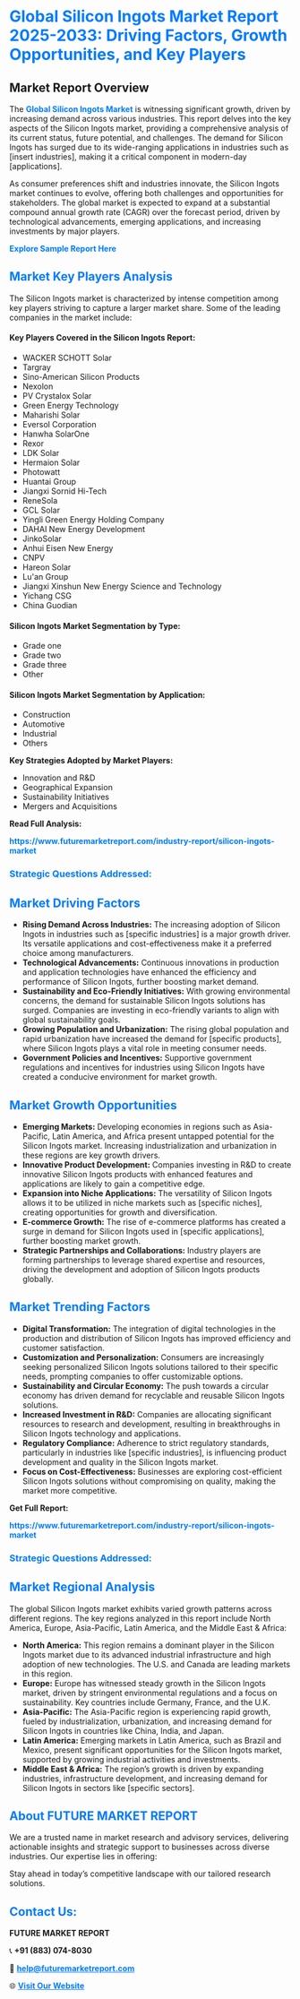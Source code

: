 <h1 style="color: #007BFF;">Global Silicon Ingots Market Report 2025-2033: Driving Factors, Growth Opportunities, and Key Players</h1>

<section id="overview">
<h2>Market Report Overview</h2>
<p>The <a href="https://www.futuremarketreport.com/industry-report/silicon-ingots-market" style="color: #007BFF; text-decoration: none;"><strong>Global Silicon Ingots Market</strong></a> is witnessing significant growth, driven by increasing demand across various industries. This report delves into the key aspects of the Silicon Ingots market, providing a comprehensive analysis of its current status, future potential, and challenges. The demand for Silicon Ingots has surged due to its wide-ranging applications in industries such as [insert industries], making it a critical component in modern-day [applications].</p>
<p>As consumer preferences shift and industries innovate, the Silicon Ingots market continues to evolve, offering both challenges and opportunities for stakeholders. The global market is expected to expand at a substantial compound annual growth rate (CAGR) over the forecast period, driven by technological advancements, emerging applications, and increasing investments by major players.</p>
</section>

<section id="overview">
<p><a href="https://www.futuremarketreport.com/request-sample/reportId=75712" style="color: #007BFF; text-decoration: none;"><strong>Explore Sample Report Here</strong></a></p>
</section>

<section id="key-players">
<h2 style="color: #007BFF;">Market Key Players Analysis</h2>
<p>The Silicon Ingots market is characterized by intense competition among key players striving to capture a larger market share. Some of the leading companies in the market include:</p>
<h4>Key Players Covered in the Silicon Ingots Report:</h4>
<ul><li>WACKER SCHOTT Solar</li><li>Targray</li><li>Sino-American Silicon Products</li><li>Nexolon</li><li>PV Crystalox Solar</li><li>Green Energy Technology</li><li>Maharishi Solar</li><li>Eversol Corporation</li><li>Hanwha SolarOne</li><li>Rexor</li><li>LDK Solar</li><li>Hermaion Solar</li><li>Photowatt</li><li>Huantai Group</li><li>Jiangxi Sornid Hi-Tech</li><li>ReneSola</li><li>GCL Solar</li><li>Yingli Green Energy Holding Company</li><li>DAHAI New Energy Development</li><li>JinkoSolar</li><li>Anhui Eisen New Energy</li><li>CNPV</li><li>Hareon Solar</li><li>Lu&#039;an Group</li><li>Jiangxi Xinshun New Energy Science and Technology</li><li>Yichang CSG</li><li>China Guodian</li></ul>
<h4>Silicon Ingots Market Segmentation by Type:</h4>
<ul><li>Grade one</li><li>Grade two</li><li>Grade three</li><li>Other</li></ul>

<h4>Silicon Ingots Market Segmentation by Application:</h4>
<ul><li>Construction</li><li>Automotive</li><li>Industrial</li><li>Others</li></ul>
<p><strong>Key Strategies Adopted by Market Players:</strong></p>
<ul>
<li>Innovation and R&D</li>
<li>Geographical Expansion</li>
<li>Sustainability Initiatives</li>
<li>Mergers and Acquisitions</li>
</ul>
</section>

<section>
<p><strong>Read Full Analysis: </strong></p><a href="https://www.futuremarketreport.com/industry-report/silicon-ingots-market" style="color: #007BFF; text-decoration: none;"><strong>https://www.futuremarketreport.com/industry-report/silicon-ingots-market</strong></a>
<h3 style="color: #007BFF;">Strategic Questions Addressed:</h3>
</section>

<section id="driving-factors">
<h2 style="color: #007BFF;">Market Driving Factors</h2>
<ul>
<li><strong>Rising Demand Across Industries:</strong> The increasing adoption of Silicon Ingots in industries such as [specific industries] is a major growth driver. Its versatile applications and cost-effectiveness make it a preferred choice among manufacturers.</li>
<li><strong>Technological Advancements:</strong> Continuous innovations in production and application technologies have enhanced the efficiency and performance of Silicon Ingots, further boosting market demand.</li>
<li><strong>Sustainability and Eco-Friendly Initiatives:</strong> With growing environmental concerns, the demand for sustainable Silicon Ingots solutions has surged. Companies are investing in eco-friendly variants to align with global sustainability goals.</li>
<li><strong>Growing Population and Urbanization:</strong> The rising global population and rapid urbanization have increased the demand for [specific products], where Silicon Ingots plays a vital role in meeting consumer needs.</li>
<li><strong>Government Policies and Incentives:</strong> Supportive government regulations and incentives for industries using Silicon Ingots have created a conducive environment for market growth.</li>
</ul>
</section>

<section id="growth-opportunities">
<h2 style="color: #007BFF;">Market Growth Opportunities</h2>
<ul>
<li><strong>Emerging Markets:</strong> Developing economies in regions such as Asia-Pacific, Latin America, and Africa present untapped potential for the Silicon Ingots market. Increasing industrialization and urbanization in these regions are key growth drivers.</li>
<li><strong>Innovative Product Development:</strong> Companies investing in R&D to create innovative Silicon Ingots products with enhanced features and applications are likely to gain a competitive edge.</li>
<li><strong>Expansion into Niche Applications:</strong> The versatility of Silicon Ingots allows it to be utilized in niche markets such as [specific niches], creating opportunities for growth and diversification.</li>
<li><strong>E-commerce Growth:</strong> The rise of e-commerce platforms has created a surge in demand for Silicon Ingots used in [specific applications], further boosting market growth.</li>
<li><strong>Strategic Partnerships and Collaborations:</strong> Industry players are forming partnerships to leverage shared expertise and resources, driving the development and adoption of Silicon Ingots products globally.</li>
</ul>
</section>

<section id="trending-factors">
<h2 style="color: #007BFF;">Market Trending Factors</h2>
<ul>
<li><strong>Digital Transformation:</strong> The integration of digital technologies in the production and distribution of Silicon Ingots has improved efficiency and customer satisfaction.</li>
<li><strong>Customization and Personalization:</strong> Consumers are increasingly seeking personalized Silicon Ingots solutions tailored to their specific needs, prompting companies to offer customizable options.</li>
<li><strong>Sustainability and Circular Economy:</strong> The push towards a circular economy has driven demand for recyclable and reusable Silicon Ingots solutions.</li>
<li><strong>Increased Investment in R&D:</strong> Companies are allocating significant resources to research and development, resulting in breakthroughs in Silicon Ingots technology and applications.</li>
<li><strong>Regulatory Compliance:</strong> Adherence to strict regulatory standards, particularly in industries like [specific industries], is influencing product development and quality in the Silicon Ingots market.</li>
<li><strong>Focus on Cost-Effectiveness:</strong> Businesses are exploring cost-efficient Silicon Ingots solutions without compromising on quality, making the market more competitive.</li>
</ul>
</section>

<section>
<p><strong>Get Full Report: </strong></p><a href="https://www.futuremarketreport.com/industry-report/silicon-ingots-market" style="color: #007BFF; text-decoration: none;"><strong>https://www.futuremarketreport.com/industry-report/silicon-ingots-market</strong></a>
<h3 style="color: #007BFF;">Strategic Questions Addressed:</h3>
</section>


<section id="regional-analysis">
<h2 style="color: #007BFF;">Market Regional Analysis</h2>
<p>The global Silicon Ingots market exhibits varied growth patterns across different regions. The key regions analyzed in this report include North America, Europe, Asia-Pacific, Latin America, and the Middle East & Africa:</p>
<ul>
<li><strong>North America:</strong> This region remains a dominant player in the Silicon Ingots market due to its advanced industrial infrastructure and high adoption of new technologies. The U.S. and Canada are leading markets in this region.</li>
<li><strong>Europe:</strong> Europe has witnessed steady growth in the Silicon Ingots market, driven by stringent environmental regulations and a focus on sustainability. Key countries include Germany, France, and the U.K.</li>
<li><strong>Asia-Pacific:</strong> The Asia-Pacific region is experiencing rapid growth, fueled by industrialization, urbanization, and increasing demand for Silicon Ingots in countries like China, India, and Japan.</li>
<li><strong>Latin America:</strong> Emerging markets in Latin America, such as Brazil and Mexico, present significant opportunities for the Silicon Ingots market, supported by growing industrial activities and investments.</li>
<li><strong>Middle East & Africa:</strong> The region’s growth is driven by expanding industries, infrastructure development, and increasing demand for Silicon Ingots in sectors like [specific sectors].</li>
</ul>
</section>

<footer>
<h2 style="color: #007BFF;">About FUTURE MARKET REPORT</h2>
<p>We are a trusted name in market research and advisory services, delivering actionable insights and strategic support to businesses across diverse industries. Our expertise lies in offering:</p>

<p>Stay ahead in today’s competitive landscape with our tailored research solutions.</p>

<h2 style="color: #007BFF;">Contact Us:</h2>
<p><strong>FUTURE MARKET REPORT</strong></p>
<p>📞 <strong>+91 (883) 074-8030</strong></p>
<p>📧 <strong><a href="mailto:help@futuremarketreport.com" style="color: #007BFF;">help@futuremarketreport.com</a></strong></p>
<p>🌐 <strong><a href="https://www.futuremarketreport.com/" style="color: #007BFF;">Visit Our Website</a></strong></p>
</footer>